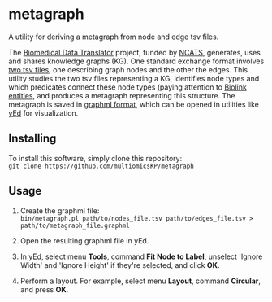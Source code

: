 # metagraph
A utility for deriving a metagraph from node and edge tsv files.

The [Biomedical Data Translator](https://ncats.nih.gov/translator) project, funded by [NCATS](https://ncats.nih.gov/), generates, uses and shares knowledge graphs (KG).
One standard exchange format involves [two tsv files](https://github.com/biolink/kgx/blob/master/specification/kgx-format.md#kgx-format-as-tsv), one describing graph nodes and the other the edges.
This utility studies the two tsv files representing a KG, identifies node types and which predicates connect these node types (paying attention to [Biolink entities](https://biolink.github.io/biolink-model/), and produces a metagraph representing this structure.
The metagraph is saved in [graphml format](http://graphml.graphdrawing.org/), which can be opened in utilities like [yEd](https://www.yworks.com/products/yed) for visualization.

## Installing

To install this software, simply clone this repository:  
	`git clone https://github.com/multiomicsKP/metagraph`

## Usage

1. Create the graphml file:  
  `bin/metagraph.pl path/to/nodes_file.tsv path/to/edges_file.tsv > path/to/metagraph_file.graphml`
 
2. Open the resulting graphml file in yEd.
3. In [yEd](https://www.yworks.com/products/yed), select menu **Tools**, command **Fit Node to Label**, unselect 'Ignore Width' and 'Ignore Height' if they're selected, and click **OK**.
4. Perform a layout. For example, select menu **Layout**, command **Circular**, and press **OK**.
